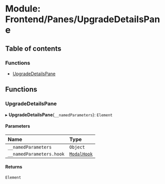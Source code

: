 # Module: Frontend/Panes/UpgradeDetailsPane

## Table of contents

### Functions

- [UpgradeDetailsPane](Frontend_Panes_UpgradeDetailsPane.md#upgradedetailspane)

## Functions

### UpgradeDetailsPane

▸ **UpgradeDetailsPane**(`__namedParameters`): `Element`

#### Parameters

| Name                     | Type                                                 |
| :----------------------- | :--------------------------------------------------- |
| `__namedParameters`      | `Object`                                             |
| `__namedParameters.hook` | [`ModalHook`](Frontend_Views_ModalPane.md#modalhook) |

#### Returns

`Element`
